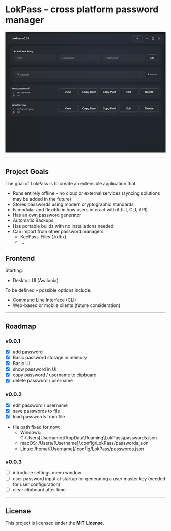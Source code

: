 # LokPass – cross platform password manager

![img.png](Screenshots/MainView.png)

---

## Project Goals

The goal of LokPass is to create an extensible application that:

- Runs entirely offline – no cloud or external services (syncing solutions may be added in the future)
- Stores passwords using modern cryptographic standards
- Is modular and flexible in how users interact with it (UI, CLI, API)
- Has an own password generator
- Automatic Backups
- Has portable builds with no installations needed
- Can import from other password managers:
  - KeePass-Files (.kdbx)
  - ...

## Frontend

Starting:

- Desktop UI (Avalonia)

To be defined – possible options include:

- Command Line Interface (CLI)
- Web-based or mobile clients (future consideration)

---

## Roadmap

### v0.0.1

- [x] add password
- [x] Basic password storage in memory
- [x] Basic UI
- [x] show password in UI
- [x] copy password / username to clipboard
- [x] delete password / username

### v0.0.2

- [x] edit password / username
- [x] save passwords to file
- [x] load passwords from file
- file path fixed for now:
    - Windows: C:\Users\[Username]\AppData\Roaming\LokPass\passwords.json
    - macOS: /Users/[Username]/.config/LokPass/passwords.json
    - Linux: /home/[Username]/.config/LokPass/passwords.json

### v0.0.3

- [ ] introduce settings menu window
- [ ] user password input at startup for generating a user master key (needed for user configuration)
- [ ] clear clipboard after time

---

## License

This project is licensed under the **MIT License**.
